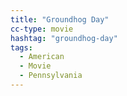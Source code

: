 ```yaml
---
title: "Groundhog Day"
cc-type: movie
hashtag: "groundhog-day"
tags:
  - American
  - Movie
  - Pennsylvania
---
```

